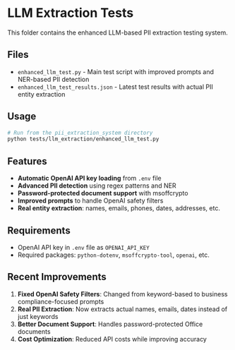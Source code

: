 # LLM Extraction Tests

This folder contains the enhanced LLM-based PII extraction testing system.

## Files

- `enhanced_llm_test.py` - Main test script with improved prompts and NER-based PII detection
- `enhanced_llm_test_results.json` - Latest test results with actual PII entity extraction

## Usage

```bash
# Run from the pii_extraction_system directory
python tests/llm_extraction/enhanced_llm_test.py
```

## Features

- **Automatic OpenAI API key loading** from `.env` file
- **Advanced PII detection** using regex patterns and NER
- **Password-protected document support** with msoffcrypto
- **Improved prompts** to handle OpenAI safety filters
- **Real entity extraction**: names, emails, phones, dates, addresses, etc.

## Requirements

- OpenAI API key in `.env` file as `OPENAI_API_KEY`
- Required packages: `python-dotenv`, `msoffcrypto-tool`, `openai`, etc.

## Recent Improvements

1. **Fixed OpenAI Safety Filters**: Changed from keyword-based to business compliance-focused prompts
2. **Real PII Extraction**: Now extracts actual names, emails, dates instead of just keywords
3. **Better Document Support**: Handles password-protected Office documents
4. **Cost Optimization**: Reduced API costs while improving accuracy
